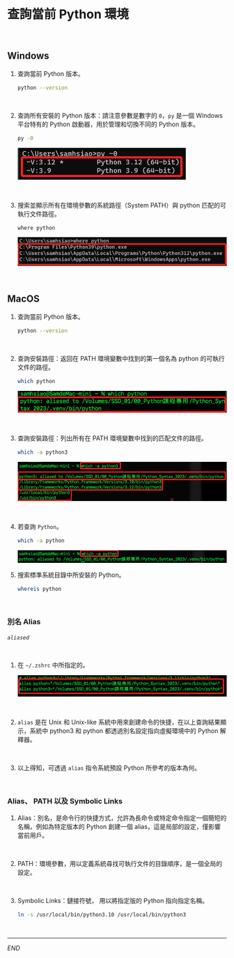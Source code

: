 # 查詢當前 Python 環境

<br>

## Windows

1. 查詢當前 Python 版本。

    ```bash
    python --version
    ```

<br>

2. 查詢所有安裝的 Python 版本：請注意參數是數字的 `0`，`py` 是一個 Windows 平台特有的 Python 啟動器，用於管理和切換不同的 Python 版本。

    ```bash
    py -0
    ```

    ![](images/img_03.png)

<br>

3. 搜索並顯示所有在環境參數的系統路徑（System PATH）與 python 匹配的可執行文件路徑。

    ```bash
    where python
    ```
    
    ![](images/img_02.png)

<br>

## MacOS

1. 查詢當前 Python 版本。

    ```bash
    python --version
    ```

<br>

2. 查詢安裝路徑：返回在 PATH 環境變數中找到的第一個名為 python 的可執行文件的路徑。

    ```bash
    which python
    ```

    ![](images/img_04.png)

<br>

3. 查詢安裝路徑：列出所有在 PATH 環境變數中找到的匹配文件的路徑。

    ```bash
    which -a python3
    ```

    ![](images/img_15.png)

<br>

4. 若查詢 `Python`。

    ```bash
    which -a python
    ```

    ![](images/img_16.png)

5. 搜索標準系統目錄中所安裝的 Python。

    ```bash
    whereis python
    ```

<br>

### 別名 Alias 

_`aliased`_

<br>

1. 在 `~/.zshrc` 中所指定的。

    ![](images/img_17.png)

<br>

2. `alias` 是在 Unix 和 Unix-like 系統中用來創建命令的快捷，在以上查詢結果顯示，系統中 python3 和 python 都透過別名設定指向虛擬環境中的 Python 解釋器。

<br>

3. 以上得知，可透過 `alias` 指令系統預設 Python 所參考的版本為何。

<br>

### Alias、 PATH 以及 Symbolic Links

1. Alias：別名，是命令行的快捷方式，允許為長命令或特定命令指定一個簡短的名稱，例如為特定版本的 Python 創建一個 alias，這是局部的設定，僅影響當前用戶。

<br>

2. PATH：環境參數，用以定義系統尋找可執行文件的目錄順序，是一個全局的設定。

<br>

3. Symbolic Links：鏈接符號， 用以將指定版的 Python 指向指定名稱。

    ```bash
    ln -s /usr/local/bin/python3.10 /usr/local/bin/python3
    ```

<br>

---

_END_



